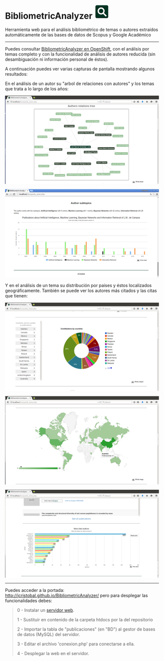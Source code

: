# BibliometricAnalyzer ![logo](https://github.com/JCristobal/BibliometricAnalyzer/blob/gh-pages/BibliometricAnalyzer_icon.png?raw=true)
Herramienta web para el análisis bibliométrico de temas o autores extraídos automáticamente de las bases de datos de Scopus y Google Académico

***

Puedes consultar [BibliometricAnalyzer en OpenShift](http://bibliometricanalyzer-jcristobal.rhcloud.com/), con el análisis por temas completo y con la funcionalidad de análisis de autores reducida (sin desambiguación ni información personal de éstos). 




A continuación puedes ver varias capturas de pantalla mostrando algunos resultados:

En el análisis de un autor su "arbol de relaciones con autores" y los temas que trata a lo largo de los años:

![](https://github.com/JCristobal/BibliometricAnalyzer/blob/gh-pages/screenshots/arbol%20en%20analisis%20autor.png?raw=true)

![](https://github.com/JCristobal/BibliometricAnalyzer/blob/gh-pages/screenshots/varios%20temas%20en%20analisis%20autor.png?raw=true)


Y en el análisis de un tema su distribución por paises y éstos localizados geográficamente. También se puede ver los autores más citados y las citas que tienen:

![](https://github.com/JCristobal/BibliometricAnalyzer/blob/gh-pages/screenshots/donut%20en%20analisis%20tema.png?raw=true)

![](https://github.com/JCristobal/BibliometricAnalyzer/blob/gh-pages/screenshots/mapa%20en%20analisis%20tema.png?raw=true)

![](https://github.com/JCristobal/BibliometricAnalyzer/blob/gh-pages/screenshots/citas%20en%20analisis%20tema.png?raw=true)



***

Puedes acceder a la portada:
http://jcristobal.github.io/BibliometricAnalyzer/
pero para desplegar las funcionalidades debes: 

>
>0 - Instalar un [servidor web](https://www.apachefriends.org/download.html). 
>
>1 - Sustituir en contenido de la carpeta htdocs por la del repositorio
>
>2 - Importar la tabla de "publicaciones" (en "BD") al gestor de bases de datos (MySQL) del servidor.
>
>3 - Editar el archivo 'conexion.php' para conectarse a ella.
>
>4 - Desplegar la web en el servidor. 
>


